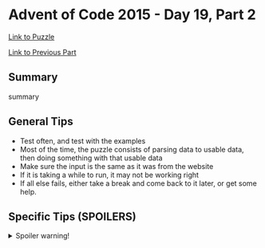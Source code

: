 # Advent of Code 2015 - Day 19, Part 2

[Link to Puzzle](https://adventofcode.com/2015/day/19#part2)

[Link to Previous Part](https://github.com/CodingAP/unofficial-aoc-syllabus/blob/main/years/2015/day19/part1.md)

## Summary
summary

## General Tips
- Test often, and test with the examples
- Most of the time, the puzzle consists of parsing data to usable data, then doing something with that usable data
- Make sure the input is the same as it was from the website
- If it is taking a while to run, it may not be working right
- If all else fails, either take a break and come back to it later, or get some help.

## Specific Tips (SPOILERS)
<details> <summary>Spoiler warning!</summary>

specific tips

</details>